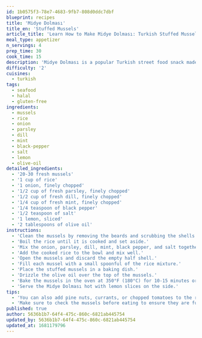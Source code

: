 ```yaml
---
id: 1b0575f3-78e7-4683-9fb7-808d0ddc7dbf
blueprint: recipes
title: 'Midye Dolması'
title_en: 'Stuffed Mussels'
article_title: 'Learn How to Make Midye Dolması: Turkish Stuffed Mussels'
meal_type: appetizer
n_servings: 4
prep_time: 30
cook_time: 15
description: 'Midye Dolması is a popular Turkish street food snack made from stuffed mussels. The mussels are filled with a mixture of rice, herbs, and spices, then baked in the oven until cooked. This recipe serves four people and takes approximately 45 minutes to prepare and cook.'
difficulty: '2'
cuisines:
  - turkish
tags:
  - seafood
  - halal
  - gluten-free
ingredients:
  - mussels
  - rice
  - onion
  - parsley
  - dill
  - mint
  - black-pepper
  - salt
  - lemon
  - olive-oil
detailed_ingredients:
  - '20-30 fresh mussels'
  - '1 cup of rice'
  - '1 onion, finely chopped'
  - '1/2 cup of fresh parsley, finely chopped'
  - '1/2 cup of fresh dill, finely chopped'
  - '1/4 cup of fresh mint, finely chopped'
  - '1/4 teaspoon of black pepper'
  - '1/2 teaspoon of salt'
  - '1 lemon, sliced'
  - '2 tablespoons of olive oil'
instructions:
  - 'Clean the mussels by removing the beards and scrubbing the shells.'
  - 'Boil the rice until it is cooked and set aside.'
  - 'Mix the onion, parsley, dill, mint, black pepper, and salt together in a bowl.'
  - 'Add the cooked rice to the bowl and mix well.'
  - 'Open the mussels and discard the empty half shell.'
  - 'Fill each mussel with a small spoonful of the rice mixture.'
  - 'Place the stuffed mussels in a baking dish.'
  - 'Drizzle the olive oil over the top of the mussels.'
  - 'Bake the mussels in the oven at 350°F (180°C) for 10-15 minutes or until cooked.'
  - 'Serve the Midye Dolması hot with lemon slices on the side.'
tips:
  - 'You can also add pine nuts, currants, or chopped tomatoes to the rice mixture for extra flavor.'
  - 'Make sure to check the mussels before eating to ensure they are fully cooked and opened.'
published: true
author: 5636b1b7-64f4-475c-860c-6821ab445754
updated_by: 5636b1b7-64f4-475c-860c-6821ab445754
updated_at: 1681179796
---
```

